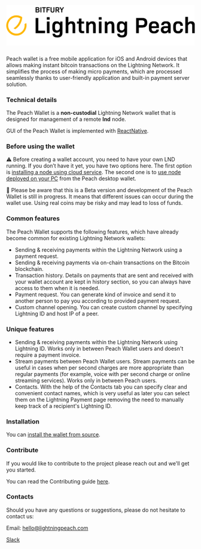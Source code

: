 <h1 align="center">
  <img src="docs/peach_logo.png" alt="peach logo" />
</h1>

Peach wallet is a free mobile application for iOS and Android devices that allows making instant bitcoin transactions on the Lightning Network. It simplifies the process of making micro payments, which are processed seamlessly thanks to user-friendly application and built-in payment server solution.

### Technical details

The Peach Wallet is a **non-custodial** Lightning Network wallet that is designed for management of a remote **lnd** node.

GUI of the Peach Wallet is implemented with [ReactNative](https://github.com/facebook/react-native).

### Before using the wallet

:warning: Before creating a wallet account, you need to have your own LND running. If you don’t have it yet, you have two options here. The first option is [installing a node using cloud service](https://github.com/LightningPeach/lnd-gc-deploy/blob/master/README.md). The second one is to [use node deployed on your PC](/peach-desktop-node/configuring-desktop-node.md) from the Peach desktop wallet. 

:construction: Please be aware that this is a Beta version and development of the Peach Wallet is still in progress. It means that different issues can occur during the wallet use. Using real coins may be risky and may lead to loss of funds.

### Common features

The Peach Wallet supports the following features, which have already become common for existing Lightning Network wallets:

- Sending & receiving payments within the Lightning Network using a payment request.
- Sending & receiving payments via on-chain transactions on the Bitcoin blockchain.
- Transaction history. Details on payments that are sent and received with your wallet account are kept in history section, so you can always have access to them when it is needed.
- Payment request. You can generate kind of invoice and send it to another person to pay you according to provided payment request.
- Custom channel opening. You can create custom channel by specifying Lightning ID and host IP of a peer.

### Unique features

- Sending & receiving payments within the Lightning Network using Lightning ID. Works only in between Peach Wallet users and doesn't require a payment invoice.
- Stream payments between Peach Wallet users. Stream payments can be useful in cases when per second charges are more appropriate than regular payments (for example, voice with per second charge or online streaming services). Works only in between Peach users.
- Contacts. With the help of the Contacts tab you can specify clear and convenient contact names, which is very useful as later you can select them on the Lightning Payment page removing the need to manually keep track of a recipient's Lightning ID.

### Installation

You can [install the wallet from source](docs/installation.md).

### Contribute

If you would like to contribute to the project please reach out and we'll get you started.

You can read the Contributing guide [here](CONTRIBUTING.md).

### Contacts

Should you have any questions or suggestions, please do not hesitate to contact us:

Email: hello@lightningpeach.com

[Slack](https://join.slack.com/t/lightningpeach/shared_invite/enQtMzk2MTA1NjYyODQ4LTU2ZDYwMjZkYWNiMDhlOWIzN2RmNGE1MGE4Nzk2Yzk4YzU5MWJmMWJmMmYxZjA5N2MzNDI0YzgyZDYwMDc0YTg)

